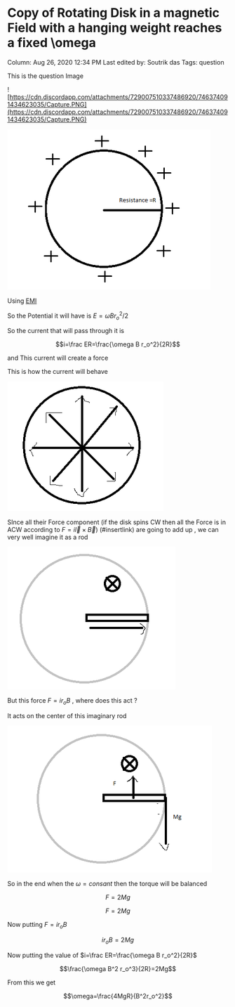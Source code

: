# Copy of Rotating Disk in a magnetic Field with a hanging weight reaches a fixed \omega

Column: Aug 26, 2020 12:34 PM
Last edited by: Soutrik das
Tags: question

This is the question Image 

![https://cdn.discordapp.com/attachments/729007510337486920/746374091434623035/Capture.PNG](https://cdn.discordapp.com/attachments/729007510337486920/746374091434623035/Capture.PNG)

![Copy%20of%20Rotating%20Disk%20in%20a%20magnetic%20Field%20with%20a%20h%20a9cb89a02e8141bd84d28cb44b725424/Untitled.png](Copy%20of%20Rotating%20Disk%20in%20a%20magnetic%20Field%20with%20a%20h%20a9cb89a02e8141bd84d28cb44b725424/Untitled.png)

Using [EMI](EMI%20810a9cff73044ee68f1f88cb89f6f6ca.md) 

So the Potential it will have is $E=\omega B r_o^2/2$ 

So the current that will pass through it is 

$$i=\frac ER=\frac{\omega B r_o^2}{2R}$$

and This current will create a force 

This is how the current will behave 

![Copy%20of%20Rotating%20Disk%20in%20a%20magnetic%20Field%20with%20a%20h%20a9cb89a02e8141bd84d28cb44b725424/Untitled%201.png](Copy%20of%20Rotating%20Disk%20in%20a%20magnetic%20Field%20with%20a%20h%20a9cb89a02e8141bd84d28cb44b725424/Untitled%201.png)

SInce all their Force component (if the disk spins CW then all the Force is in ACW according to $F=i \vec l \times \vec B$) (#insertlink) are going to add up , we can very well imagine it as a rod 

![Copy%20of%20Rotating%20Disk%20in%20a%20magnetic%20Field%20with%20a%20h%20a9cb89a02e8141bd84d28cb44b725424/Untitled%202.png](Copy%20of%20Rotating%20Disk%20in%20a%20magnetic%20Field%20with%20a%20h%20a9cb89a02e8141bd84d28cb44b725424/Untitled%202.png)

But this force $F=ir_oB$ , where does this act ? 

It acts on the center of this imaginary rod 

![Copy%20of%20Rotating%20Disk%20in%20a%20magnetic%20Field%20with%20a%20h%20a9cb89a02e8141bd84d28cb44b725424/Untitled%203.png](Copy%20of%20Rotating%20Disk%20in%20a%20magnetic%20Field%20with%20a%20h%20a9cb89a02e8141bd84d28cb44b725424/Untitled%203.png)

So in the end when the $\omega=consant$ then the torque will be balanced 

$$F=2Mg$$

$$F=2Mg$$

Now putting $F=ir_oB$

$$ir_oB=2Mg$$

Now putting the value of $i=\frac ER=\frac{\omega B r_o^2}{2R}$

$$\frac{\omega B^2 r_o^3}{2R}=2Mg$$

From this we get 

$$\omega=\frac{4MgR}{B^2r_o^2}$$